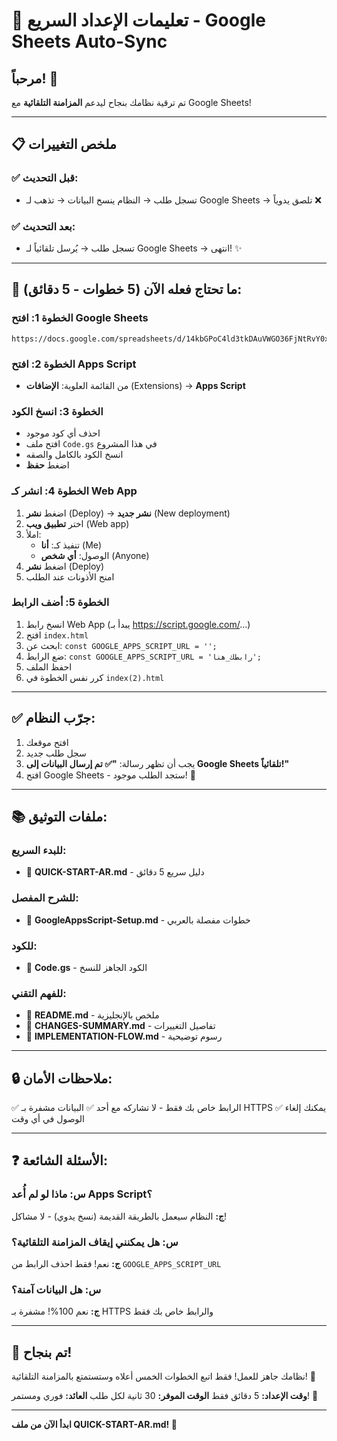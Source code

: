 # 🚀 تعليمات الإعداد السريع - Google Sheets Auto-Sync

## مرحباً! 👋

تم ترقية نظامك بنجاح ليدعم **المزامنة التلقائية** مع Google Sheets!

---

## 📋 ملخص التغييرات

### ✅ قبل التحديث:
- تسجل طلب → النظام ينسخ البيانات → تذهب لـ Google Sheets → تلصق يدوياً ❌

### ✅ بعد التحديث:
- تسجل طلب → يُرسل تلقائياً لـ Google Sheets → انتهى! ✨

---

## 🎯 ما تحتاج فعله الآن (5 خطوات - 5 دقائق):

### الخطوة 1: افتح Google Sheets
```
https://docs.google.com/spreadsheets/d/14kbGPoC4ld3tkDAuVWGO36FjNtRvY0xKBXc_y0vUkZI
```

### الخطوة 2: افتح Apps Script
- من القائمة العلوية: **الإضافات** (Extensions) → **Apps Script**

### الخطوة 3: انسخ الكود
- احذف أي كود موجود
- افتح ملف `Code.gs` في هذا المشروع
- انسخ الكود بالكامل والصقه
- اضغط **حفظ**

### الخطوة 4: انشر كـ Web App
1. اضغط **نشر** (Deploy) → **نشر جديد** (New deployment)
2. اختر **تطبيق ويب** (Web app)
3. املأ:
   - تنفيذ كـ: **أنا** (Me)
   - الوصول: **أي شخص** (Anyone)
4. اضغط **نشر** (Deploy)
5. امنح الأذونات عند الطلب

### الخطوة 5: أضف الرابط
1. انسخ رابط Web App (يبدأ بـ https://script.google.com/...)
2. افتح `index.html`
3. ابحث عن: `const GOOGLE_APPS_SCRIPT_URL = '';`
4. ضع الرابط: `const GOOGLE_APPS_SCRIPT_URL = 'رابطك_هنا';`
5. احفظ الملف
6. كرر نفس الخطوة في `index(2).html`

---

## ✅ جرّب النظام:

1. افتح موقعك
2. سجل طلب جديد
3. يجب أن تظهر رسالة: **"✅ تم إرسال البيانات إلى Google Sheets تلقائياً!"**
4. افتح Google Sheets - ستجد الطلب موجود! 🎉

---

## 📚 ملفات التوثيق:

### للبدء السريع:
- 📄 **QUICK-START-AR.md** - دليل سريع 5 دقائق

### للشرح المفصل:
- 📄 **GoogleAppsScript-Setup.md** - خطوات مفصلة بالعربي

### للكود:
- 📄 **Code.gs** - الكود الجاهز للنسخ

### للفهم التقني:
- 📄 **README.md** - ملخص بالإنجليزية
- 📄 **CHANGES-SUMMARY.md** - تفاصيل التغييرات
- 📄 **IMPLEMENTATION-FLOW.md** - رسوم توضيحية

---

## 🔒 ملاحظات الأمان:

✅ الرابط خاص بك فقط - لا تشاركه مع أحد
✅ البيانات مشفرة بـ HTTPS
✅ يمكنك إلغاء الوصول في أي وقت

---

## ❓ الأسئلة الشائعة:

### س: ماذا لو لم أُعد Apps Script؟
**ج:** النظام سيعمل بالطريقة القديمة (نسخ يدوي) - لا مشاكل!

### س: هل يمكنني إيقاف المزامنة التلقائية؟
**ج:** نعم! فقط احذف الرابط من `GOOGLE_APPS_SCRIPT_URL`

### س: هل البيانات آمنة؟
**ج:** نعم 100%! مشفرة بـ HTTPS والرابط خاص بك فقط

---

## 🎉 تم بنجاح!

نظامك جاهز للعمل! فقط اتبع الخطوات الخمس أعلاه وستستمتع بالمزامنة التلقائية! 🚀

**وقت الإعداد:** 5 دقائق فقط
**الوقت الموفر:** 30 ثانية لكل طلب
**العائد:** فوري ومستمر! 💪

---

**ابدأ الآن من ملف QUICK-START-AR.md! 📖**
